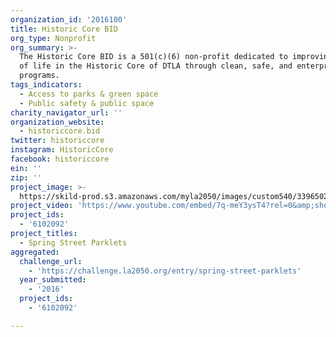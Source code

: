```yaml
---
organization_id: '2016100'
title: Historic Core BID
org_type: Nonprofit
org_summary: >-
  The Historic Core BID is a 501(c)(6) non-profit dedicated to improving quality
  of life in the Historic Core of DTLA through clean, safe, and enterprise
  programs.
tags_indicators:
  - Access to parks & green space
  - Public safety & public space
charity_navigator_url: ''
organization_website:
  - historiccore.bid
twitter: historiccore
instagram: HistoricCore
facebook: historiccore
ein: ''
zip: ''
project_image: >-
  https://skild-prod.s3.amazonaws.com/myla2050/images/custom540/3396502194741-team91.jpg
project_video: 'https://www.youtube.com/embed/7q-meY3ysT4?rel=0&amp;showinfo=0'
project_ids:
  - '6102092'
project_titles:
  - Spring Street Parklets
aggregated:
  challenge_url:
    - 'https://challenge.la2050.org/entry/spring-street-parklets'
  year_submitted:
    - '2016'
  project_ids:
    - '6102092'

---
```

